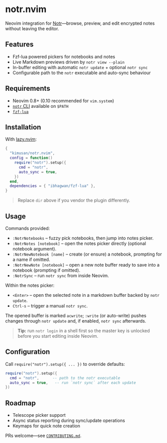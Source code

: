 # notr.nvim

Neovim integration for [Notr](../README.md)—browse, preview, and edit encrypted notes without leaving the editor.

## Features

- Fzf-lua powered pickers for notebooks and notes
- Live Markdown previews driven by `notr view --plain`
- In-buffer editing with automatic `notr update` + optional `notr sync`
- Configurable path to the `notr` executable and auto-sync behaviour

## Requirements

- Neovim 0.8+ (0.10 recommended for `vim.system`)
- [`notr` CLI](https://github.com/kimusan/notr) available on `$PATH`
- [`fzf-lua`](https://github.com/ibhagwan/fzf-lua)

## Installation

With [lazy.nvim](https://github.com/folke/lazy.nvim):

```lua
{
  "kimusan/notr.nvim",
  config = function()
    require("notr").setup({
      cmd = "notr",
      auto_sync = true,
    })
  end,
  dependencies = { "ibhagwan/fzf-lua" },
}
```

> Replace `dir` above if you vendor the plugin differently.

## Usage

Commands provided:

- `:NotrNotebooks` – fuzzy pick notebooks, then jump into notes picker.
- `:NotrNotes [notebook]` – open the notes picker directly (optional notebook argument).
- `:NotrNewNotebook [name]` – create (or ensure) a notebook, prompting for a name if omitted.
- `:NotrNewNote [notebook]` – open a new note buffer ready to save into a notebook (prompting if omitted).
- `:NotrSync` – run `notr sync` from inside Neovim.

Within the notes picker:

- `<Enter>` – open the selected note in a markdown buffer backed by `notr update`.
- `Ctrl-s` – trigger a manual `notr sync`.

The opened buffer is marked `acwrite`; `:write` (or auto-write) pushes changes through `notr update` and, if enabled, `notr sync` afterwards.

> **Tip:** run `notr login` in a shell first so the master key is unlocked before you start editing inside Neovim.

## Configuration

Call `require("notr").setup({ ... })` to override defaults:

```lua
require("notr").setup({
  cmd = "notr",      -- path to the notr executable
  auto_sync = true,   -- run `notr sync` after each update
})
```

## Roadmap

- Telescope picker support
- Async status reporting during sync/update operations
- Keymaps for quick note creation

PRs welcome—see [`CONTRIBUTING.md`](../../CONTRIBUTING.md).
